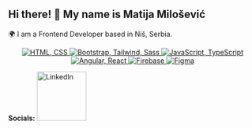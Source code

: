 ## Hi there! 👋 My name is Matija Milošević

🌍 I am a Frontend Developer based in Niš, Serbia.



<p align="center">
  <a href="https://skillicons.dev">
    <img src="https://skillicons.dev/icons?i=html,css" alt="HTML, CSS" />
  </a>

  <a href="https://skillicons.dev">
    <img src="https://skillicons.dev/icons?i=bootstrap,tailwind,sass" alt="Bootstrap, Tailwind, Sass" />
  </a>

  <a href="https://skillicons.dev">
    <img src="https://skillicons.dev/icons?i=js,ts" alt="JavaScript, TypeScript" />
  </a>

  <a href="https://skillicons.dev">
    <img src="https://skillicons.dev/icons?i=angular,react" alt="Angular, React" />
  </a>

  <a href="https://skillicons.dev">
    <img src="https://skillicons.dev/icons?i=firebase" alt="Firebase" />
  </a>

  <a href="https://skillicons.dev">
    <img src="https://skillicons.dev/icons?i=figma" alt="Figma" />
  </a>
</p>



**Socials:** <a href="https://www.linkedin.com/in/matija-milosevic">
    <img src="https://www.logo.wine/a/logo/LinkedIn/LinkedIn-Logo.wine.svg" alt="LinkedIn" width="100px">
</a>

<!--
**matijars/matijars** is a ✨ _special_ ✨ repository because its `README.md` (this file) appears on your GitHub profile.



